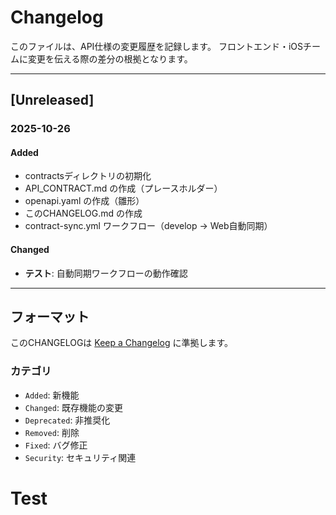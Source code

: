 # Changelog

このファイルは、API仕様の変更履歴を記録します。
フロントエンド・iOSチームに変更を伝える際の差分の根拠となります。

---

## [Unreleased]

### 2025-10-26

#### Added
- contractsディレクトリの初期化
- API_CONTRACT.md の作成（プレースホルダー）
- openapi.yaml の作成（雛形）
- このCHANGELOG.md の作成
- contract-sync.yml ワークフロー（develop → Web自動同期）

#### Changed
- **テスト**: 自動同期ワークフローの動作確認

---

## フォーマット

このCHANGELOGは [Keep a Changelog](https://keepachangelog.com/ja/1.0.0/) に準拠します。

### カテゴリ
- `Added`: 新機能
- `Changed`: 既存機能の変更
- `Deprecated`: 非推奨化
- `Removed`: 削除
- `Fixed`: バグ修正
- `Security`: セキュリティ関連
# Test
